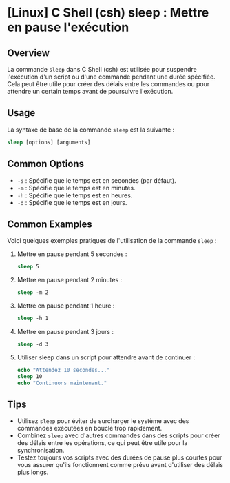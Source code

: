 # [Linux] C Shell (csh) sleep : Mettre en pause l'exécution

## Overview
La commande `sleep` dans C Shell (csh) est utilisée pour suspendre l'exécution d'un script ou d'une commande pendant une durée spécifiée. Cela peut être utile pour créer des délais entre les commandes ou pour attendre un certain temps avant de poursuivre l'exécution.

## Usage
La syntaxe de base de la commande `sleep` est la suivante :

```csh
sleep [options] [arguments]
```

## Common Options
- `-s` : Spécifie que le temps est en secondes (par défaut).
- `-m` : Spécifie que le temps est en minutes.
- `-h` : Spécifie que le temps est en heures.
- `-d` : Spécifie que le temps est en jours.

## Common Examples
Voici quelques exemples pratiques de l'utilisation de la commande `sleep` :

1. Mettre en pause pendant 5 secondes :
   ```csh
   sleep 5
   ```

2. Mettre en pause pendant 2 minutes :
   ```csh
   sleep -m 2
   ```

3. Mettre en pause pendant 1 heure :
   ```csh
   sleep -h 1
   ```

4. Mettre en pause pendant 3 jours :
   ```csh
   sleep -d 3
   ```

5. Utiliser sleep dans un script pour attendre avant de continuer :
   ```csh
   echo "Attendez 10 secondes..."
   sleep 10
   echo "Continuons maintenant."
   ```

## Tips
- Utilisez `sleep` pour éviter de surcharger le système avec des commandes exécutées en boucle trop rapidement.
- Combinez `sleep` avec d'autres commandes dans des scripts pour créer des délais entre les opérations, ce qui peut être utile pour la synchronisation.
- Testez toujours vos scripts avec des durées de pause plus courtes pour vous assurer qu'ils fonctionnent comme prévu avant d'utiliser des délais plus longs.